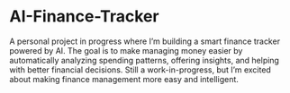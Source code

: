 # AI-Finance-Tracker
A personal project in progress where I’m building a smart finance tracker powered by AI. The goal is to make managing money easier by automatically analyzing spending patterns, offering insights, and helping with better financial decisions. Still a work-in-progress, but I’m excited about making finance management more easy and intelligent.
